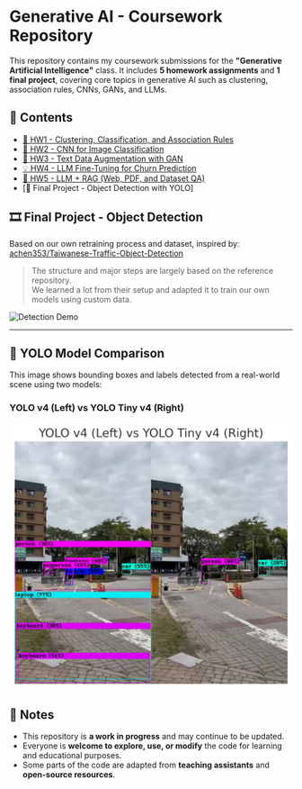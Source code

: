 # Generative AI - Coursework Repository

This repository contains my coursework submissions for the **"Generative Artificial Intelligence"** class. It includes **5 homework assignments** and **1 final project**, covering core topics in generative AI such as clustering, association rules, CNNs, GANs, and LLMs.

## 📝 Contents

- [🧠 HW1 - Clustering, Classification, and Association Rules](./hw1_clustering_classification_association_rules/README.md)
- [🧪 HW2 - CNN for Image Classification](./hw2_cnn/README.md)
- [🧬 HW3 - Text Data Augmentation with GAN](./hw3_gan/README.md)
- [💡 HW4 - LLM Fine-Tuning for Churn Prediction](./hw4_llm/README.md)
- [🔎 HW5 - LLM + RAG (Web, PDF, and Dataset QA)](./hw5_llm+RAG/README.md)
- [🎯 Final Project - Object Detection with YOLO]

## 🎞️ Final Project - Object Detection

Based on our own retraining process and dataset, inspired by:  
[achen353/Taiwanese-Traffic-Object-Detection](https://github.com/achen353/Taiwanese-Traffic-Object-Detection)

> The structure and major steps are largely based on the reference repository.  
> We learned a lot from their setup and adapted it to train our own models using custom data.

![Detection Demo](./bike_demo.gif)

---

## 📸 YOLO Model Comparison

This image shows bounding boxes and labels detected from a real-world scene using two models:

### YOLO v4 (Left) vs YOLO Tiny v4 (Right)

<img src="./yolo_comparison.png" alt="YOLO Comparison" width="600"/>


## 📌 Notes

- This repository is **a work in progress** and may continue to be updated.
- Everyone is **welcome to explore, use, or modify** the code for learning and educational purposes.
- Some parts of the code are adapted from **teaching assistants** and **open-source resources**.
